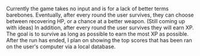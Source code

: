 Currently the game takes no input and is for a lack of better terms barebones. 
Eventually, after every round the user survives, they can choose between recovering HP, or a chance at a better weapon. (Still coming up with ideas)
In addition, after every round the user survives they will earn XP. The goal is to survive as long as possible to earn the most XP as possible.
After the run has ended, I plan on showing the top scores that has been ran on the user's computer via a local database.
